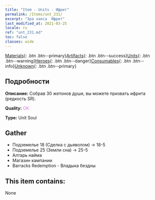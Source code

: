 ```yaml
---
title: "Item - Units - Ифрит"
permalink: /Items/unt_231/
excerpt: "Эра хаоса  Ифрит"
last_modified_at: 2021-03-25
locale: ru
ref: "unt_231.md"
toc: false
classes: wide
---
```

 [Materials](/ru/Items/){: .btn .btn--primary}[Artifacts](/ru/Items/Artifacts/){: .btn .btn--success}[Units](/ru/Items/Units/){: .btn .btn--warning}[Heroes](/ru/Items/Heroes/){: .btn .btn--danger}[Consumables](/ru/Items/Consumables/){: .btn .btn--info}[Unknown](/ru/Items/Unknown/){: .btn .btn--primary}

## Подробности
 **Описание:** Собрав 30 жетонов души, вы можете призвать ифрита (редкость SR).

 **Quality:** <span style="color: #DA70D6">OK</span>

 **Type:** Unit Soul

## Gather

*    Подземелье 18 (Сделка с дьяволом) -> 18-5 
*    Подземелье 25 (Земли сна) -> 25-5 
*    Алтарь найма 
*    Магазин кампании 
*    Barracks Redemption - Владыка бездны 

## This item contains:

  None

